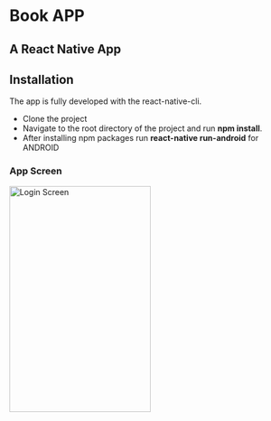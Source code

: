 # Book APP
## A React Native App


## Installation

  The app is fully developed with the react-native-cli. 
  
 - Clone the project
 - Navigate to the root directory of the project and run <b>npm install</b>.
 - After installing npm packages run <b>react-native run-android</b> for ANDROID


### App Screen

<div>
  <img src="./src/assets/gif/books.gif" alt="Login Screen" width="250" height="400">
 </div>
